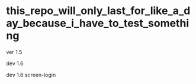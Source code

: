 # this_repo_will_only_last_for_like_a_day_because_i_have_to_test_something


ver 1.5

dev 1.6

dev 1.6 screen-login
